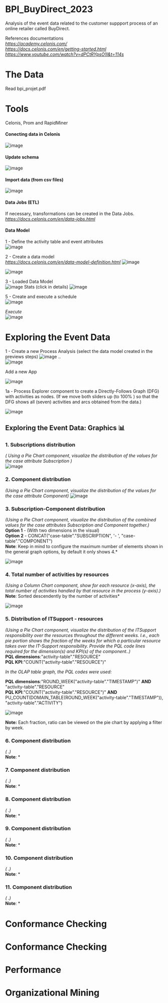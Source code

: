 # BPI_BuyDirect_2023  
Analysis of the event data related to the customer suppport process of an online retailer called BuyDirect.  

References documentations  
*https://academy.celonis.com/*  
*https://docs.celonis.com/en/getting-started.html*  
*https://www.youtube.com/watch?v=dPCtRYpsO1I&t=114s*  


# The Data  
Read bpi_projet.pdf

# Tools  
Celonis, Prom and RapidMiner  
#### Conecting data in Celonis  
![image](https://github.com/Cristianfllc3/BPI_BuyDirect_2023/assets/72107370/2ddd0fb2-4caa-4fdb-9338-4c89bb445127)  

#### Update schema
![image](https://github.com/Cristianfllc3/BPI_BuyDirect_2023/assets/72107370/5021144d-e2c2-4b56-b899-b8659870a5e5)  

#### Import data (from csv files)
![image](https://github.com/Cristianfllc3/BPI_BuyDirect_2023/assets/72107370/d7c0b4f4-4380-4389-91e3-7908fc0b7d46)  

#### Data Jobs (ETL)  
If necessary, transformations can be created in the Data Jobs.  
*https://docs.celonis.com/en/data-jobs.html*

#### Data Model  
1 - Define the activity table and event attributes  
![image](https://github.com/Cristianfllc3/BPI_BuyDirect_2023/assets/72107370/00fe031b-6649-427a-b000-9f1d44eaaa19)

2 - Create a data model  
*https://docs.celonis.com/en/data-model-definition.html*
![image](https://github.com/Cristianfllc3/BPI_BuyDirect_2023/assets/72107370/1714c7ee-1049-4b61-b638-282a7e19ea61)

![image](https://github.com/Cristianfllc3/BPI_BuyDirect_2023/assets/72107370/5edfae02-745d-43d5-ba72-e29a3d434157)

3 - Loaded Data Model  
![image](https://github.com/Cristianfllc3/BPI_BuyDirect_2023/assets/72107370/ca4f5f3a-a378-4897-b8b0-bf5192ce0889)
Stats (click in details)
![image](https://github.com/Cristianfllc3/BPI_BuyDirect_2023/assets/72107370/0ebfa4b6-6892-4b15-bd8b-a68aa0f872b0)

5 - Create and execute a schedule  
![image](https://github.com/Cristianfllc3/BPI_BuyDirect_2023/assets/72107370/1f3e5525-ae58-4ed9-be3d-99bac0a24db2)
   
 *Execute*  
![image](https://github.com/Cristianfllc3/BPI_BuyDirect_2023/assets/72107370/fd618328-7ce6-48b7-a59e-cd3cedcea83e)

# Exploring the Event Data  
1 - Create a new Process Analysis (select the data model created in the previews steps)
![image](https://github.com/Cristianfllc3/BPI_BuyDirect_2023/assets/72107370/ffb59745-7ace-4dde-b007-46c0ab35cdfd)
..  
![image](https://github.com/Cristianfllc3/BPI_BuyDirect_2023/assets/72107370/f8b2f304-5566-416b-8237-b070f7045859)  

Add a new App  
  
![image](https://github.com/Cristianfllc3/BPI_BuyDirect_2023/assets/72107370/8ae3a616-3883-4fdb-9ac8-c92cf4ee8a38)

1a - Process Explorer component to create a Directly-Follows Graph (DFG) with activities as nodes. (If we move both sliders up (to 100% ) so that the
DFG shows all (seven) activities and arcs obtained from the data.)  
  
![image](https://github.com/Cristianfllc3/BPI_BuyDirect_2023/assets/72107370/4cb2adbe-c89a-4bfe-b093-e30461a08f86)

## Exploring the Event Data: Graphics 📊  

   ### 1. Subscriptions distribution  
   *( Using a Pie Chart component, visualize the distribution of the values for the case attribute Subscription )*     
![image](https://github.com/Cristianfllc3/BPI_BuyDirect_2023/assets/72107370/aa6462d6-cebd-4ea4-bdce-076c862641eb)
    
   ### 2. Component distribution  
   *(Using a Pie Chart component, visualize the distribution of the values for the case attribute Component)*
![image](https://github.com/Cristianfllc3/BPI_BuyDirect_2023/assets/72107370/353992a2-6032-4ad0-9626-627124727bbd)  
      
   ### 3. Subscription-Component distribution  
   *(Using a Pie Chart component, visualize the distribution of the combined values for the case attributes Subscription and Component together.)*     
   **Option 1** - (With two dimensions in the visual)  
   **Option 2** - CONCAT("case-table"."SUBSCRIPTION", '- ', "case-table"."COMPONENT")  
   **Note**: Keep in mind to configure the maximum number of elements shown in the general graph options, by default it only shows 4.*  

![image](https://github.com/Cristianfllc3/BPI_BuyDirect_2023/assets/72107370/354dd5af-15cd-4e48-8cf7-a9e3744c623c)

   ### 4. Total number of activities by resources  
   *(Using a Column Chart component, show for each resource (x-axis), the total number of activities handled by that resource in the process (y-axis).)*  
   **Note**: Sorted descendently by the number of activities*  
     
   ![image](https://github.com/Cristianfllc3/BPI_BuyDirect_2023/assets/72107370/eac9ebb5-af3a-48b3-a2f8-885bf8965b0d)

   ### 5. Distribution of ITSupport - resources  
   *(Using a Pie Chart component, visualize the distribution of the ITSupport responsibility over the resources throughout the different weeks. I.e., each
pie portion shows the fraction of the weeks for which a particular resource takes over the IT-Support responsibility. Provide the PQL code lines required for the dimension(s) and KPI(s) of the component..)*  
   **PQL dimensions**:"activity-table"."RESOURCE"  
   **PQL KPI**:"COUNT("activity-table"."RESOURCE")"  
   
   *In the OLAP table graph, the PQL codes were used:*  
   
   **PQL dimensions**:"ROUND_WEEK("activity-table"."TIMESTAMP")" **AND** "activity-table"."RESOURCE"   
   **PQL KPI**:"COUNT("activity-table"."RESOURCE")" **AND**  PU_COUNT(DOMAIN_TABLE(ROUND_WEEK("activity-table"."TIMESTAMP")), "activity-table"."ACTIVITY")    
     
   ![image](https://github.com/Cristianfllc3/BPI_BuyDirect_2023/assets/72107370/057cc6a1-3cef-4eed-bde3-d03a30674781)

   **Note:** Each fraction, ratio can be viewed on the pie chart by applying a filter by week.  

   
   ### 6. Component distribution  
   *( .)*  
   **Note**: *  

   ### 7. Component distribution  
   *( .)*  
   **Note**: *  

   ### 8. Component distribution  
   *( .)*  
   **Note**: *  

   
   ### 9. Component distribution  
   *( .)*  
   **Note**: *  

   ### 10. Component distribution  
   *( .)*  
   **Note**: *  

   ### 11. Component distribution  
   *( .)*  
   **Note**: *  
 


# Conformance Checking  

# Conformance Checking  

# Performance  

# Organizational Mining  
